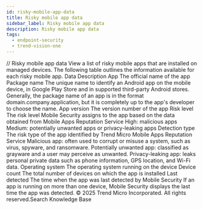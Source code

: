 ```yaml
---
id: risky-mobile-app-data
title: Risky mobile app data
sidebar_label: Risky mobile app data
description: Risky mobile app data
tags:
  - endpoint-security
  - trend-vision-one
---
```


/*<![CDATA[*/ $('#title').html($('meta[name=map-description]').attr('content')); /*]]>*/ Risky mobile app data View a list of risky mobile apps that are installed on managed devices. The following table outlines the information available for each risky mobile app. Data Description App The official name of the app Package name The unique name to identify an Android app on the mobile device, in Google Play Store and in supported third-party Android stores. Generally, the package name of an app is in the format domain.company.application, but it is completely up to the app's developer to choose the name. App version The version number of the app Risk level The risk level Mobile Security assigns to the app based on the data obtained from Mobile Apps Reputation Service High: malicious apps Medium: potentially unwanted apps or privacy-leaking apps Detection type The risk type of the app identified by Trend Micro Mobile Apps Reputation Service Malicious app: often used to corrupt or misuse a system, such as virus, spyware, and ransomware. Potentially unwanted app: classified as grayware and a user may perceive as unwanted. Privacy-leaking app: leaks personal private data such as phone information, GPS location, and Wi-Fi data. Operating system The operating system running on the device Device count The total number of devices on which the app is installed Last detected The time when the app was last detected by Mobile Security If an app is running on more than one device, Mobile Security displays the last time the app was detected. © 2025 Trend Micro Incorporated. All rights reserved.Search Knowledge Base